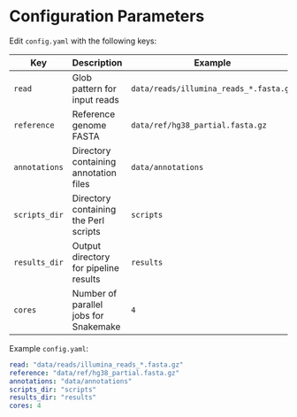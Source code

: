 # Configuration Parameters

Edit `config.yaml` with the following keys:

| Key           | Description                                  | Example                                         |
|---------------|----------------------------------------------|-------------------------------------------------|
| `read`        | Glob pattern for input reads                 | `data/reads/illumina_reads_*.fasta.gz`          |
| `reference`   | Reference genome FASTA                       | `data/ref/hg38_partial.fasta.gz`                |
| `annotations` | Directory containing annotation files        | `data/annotations`                              |
| `scripts_dir` | Directory containing the Perl scripts        | `scripts`                                       |
| `results_dir` | Output directory for pipeline results        | `results`                                       |
| `cores`       | Number of parallel jobs for Snakemake        | `4`                                             |

Example `config.yaml`:

```yaml
read: "data/reads/illumina_reads_*.fasta.gz"
reference: "data/ref/hg38_partial.fasta.gz"
annotations: "data/annotations"
scripts_dir: "scripts"
results_dir: "results"
cores: 4
